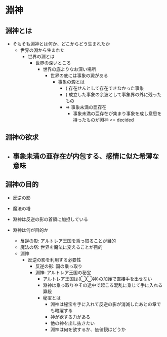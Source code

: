 # 淵神

## 淵神とは

- そもそも淵神とは何か、どこからどう生まれたか
  - 世界の淵から生まれた
    - 世界の淵とは
      - 世界の深いところ
        - 世界の底よりなお深い場所
          - 世界の底には事象の澱がある
            - 事象の澱とは
              - { 存在せんとして存在できなかった事象
              - { 成立した事象の余波として事象界の外に残ったもの
              - => 事象未満の亜存在
                - 事象未満の亜存在が集まり事象を成し意思を持ったものが淵神 <= decided

## 淵神の欲求

- 事象未満の亜存在が内包する、感情に似た希薄な意味
  - 

## 淵神の目的

- 反逆の影
- 魔法の塔

- 淵神は反逆の影の首領に加担している

- 淵神は何が目的か
  - 反逆の影: アルトレア王国を乗っ取ることが目的
  - 魔法の塔: 世界を魔法に変えることが目的
  - 淵神
    - 反逆の影を利用する必要性
      - 反逆の影: 国の乗っ取り
      - 淵神: アルトレア王国の秘宝
        - アルトレア王国は{◯◯神}の加護で直接手を出せない
        - 淵神は乗っ取りやその途中で起こる混乱に乗じて手に入れる算段
        - 秘宝とは
          - 淵神は秘宝を手に入れて反逆の影が消滅したあとの章でも暗躍する
          - 神が欲する力がある
          - 他の神を出し抜きたい
          - 淵神は何を欲するか、価値観はどうか
